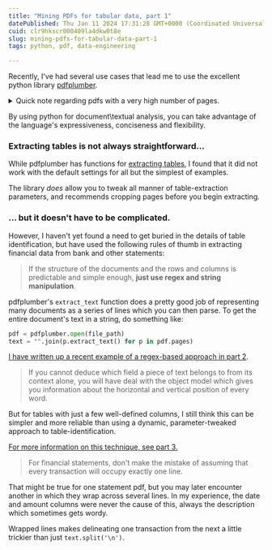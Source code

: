 ```yaml
---
title: "Mining PDFs for tabular data, part 1"
datePublished: Thu Jan 11 2024 17:31:28 GMT+0000 (Coordinated Universal Time)
cuid: clr9hkscr000409la4dkw0t8e
slug: mining-pdfs-for-tabular-data-part-1
tags: python, pdf, data-engineering

---
```


Recently, I've had several use cases that lead me to use the excellent python library [pdfplumber](https://github.com/jsvine/pdfplumber).

<details data-node-type="hn-details-summary"><summary>Quick note regarding pdfs with a very high number of pages.</summary><div data-type="detailsContent">Memory leaks can occur, <a target="_blank" rel="noopener noreferrer nofollow" href="https://github.com/jsvine/pdfplumber/issues/193" style="pointer-events: none">but there are easy workarounds</a>. For most of my work, however, this was never a problem.</div></details>

By using python for document\\textual analysis, you can take advantage of the language's expressiveness, conciseness and flexibility.

### Extracting tables is not always straightforward...

While pdfplumber has functions for [extracting tables](https://github.com/jsvine/pdfplumber#extracting-tables), I found that it did not work with the default settings for all but the simplest of examples.

The library *does* allow you to tweak all manner of table-extraction parameters, and recommends cropping pages before you begin extracting.

### ... but it doesn't have to be complicated.

However, I haven't yet found a need to get buried in the details of table identification, but have used the following rules of thumb in extracting financial data from bank and other statements:

> If the structure of the documents and the rows and columns is predictable and simple enough, **just use regex and string manipulation**.

pdfplumber's `extract_text` function does a pretty good job of representing many documents as a series of lines which you can then parse. To get the entire document's text in a string, do something like:

```python
pdf = pdfplumber.open(file_path)
text = "".join(p.extract_text() for p in pdf.pages)
```

[I have written up a recent example of a regex-based approach in part 2](https://hashnode.com/draft/65a0092b1d61b62964e3003c).

> If you cannot deduce which field a piece of text belongs to from its context alone, you will have deal with the object model which gives you information about the horizontal and vertical position of every word.

But for tables with just a few well-defined columns, I still think this can be simpler and more reliable than using a dynamic, parameter-tweaked approach to table-identification.

[For more information on this technique, see part 3.](https://hashnode.com/preview/65a0105934b42e6099a001cb)

> For financial statements, don't make the mistake of assuming that every transaction will occupy exactly one line.

That might be true for one statement pdf, but you may later encounter another in which they wrap across several lines. In my experience, the date and amount columns were never the cause of this, always the description which sometimes gets wordy.

Wrapped lines makes delineating one transaction from the next a little trickier than just `text.split('\n')`.